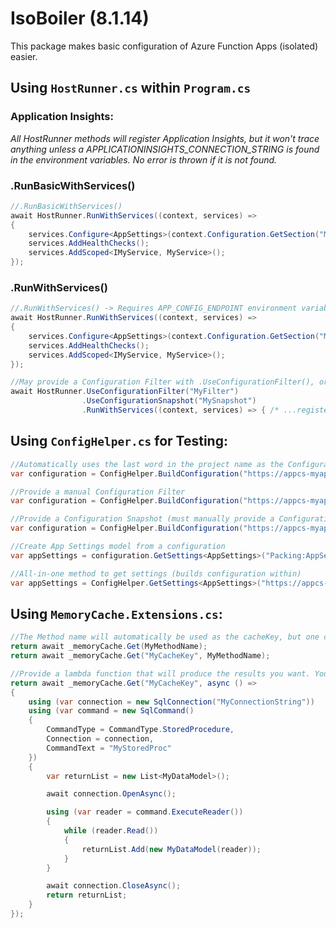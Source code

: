 # IsoBoiler (8.1.14)
This package makes basic configuration of Azure Function Apps (isolated) easier. 

## Using <code>HostRunner.cs</code> within <code>Program.cs</code>

### Application Insights:  
*All HostRunner methods will register Application Insights, but it won't trace anything unless a APPLICATIONINSIGHTS_CONNECTION_STRING is found in the environment variables. No error is thrown if it is not found.*

### .RunBasicWithServices()
```C#
//.RunBasicWithServices()
await HostRunner.RunWithServices((context, services) =>
{
    services.Configure<AppSettings>(context.Configuration.GetSection("MyConfigFilter:AppSettings"));
    services.AddHealthChecks();
    services.AddScoped<IMyService, MyService>();
});
```

### .RunWithServices()
```C#
//.RunWithServices() -> Requires APP_CONFIG_ENDPOINT environment variable. Errors if not found
await HostRunner.RunWithServices((context, services) =>
{
    services.Configure<AppSettings>(context.Configuration.GetSection("MyConfigFilter:AppSettings"));
    services.AddHealthChecks();
    services.AddScoped<IMyService, MyService>();
});

//May provide a Configuration Filter with .UseConfigurationFilter(), or a Configuration Snapshot with .UseConfigurationSnapshot()
await HostRunner.UseConfigurationFilter("MyFilter")
                .UseConfigurationSnapshot("MySnapshot")
                .RunWithServices((context, services) => { /* ...registering services... */});
```  
       
        
## Using <code>ConfigHelper.cs</code> for Testing:

```C#
//Automatically uses the last word in the project name as the Configuration Filter, i.e. "My.Glorious.Project" would use "Project"
var configuration = ConfigHelper.BuildConfiguration("https://appcs-myappconfigresource-env.azconfig.io");

//Provide a manual Configuration Filter
var configuration = ConfigHelper.BuildConfiguration("https://appcs-myappconfigresource-env.azconfig.io", "MyConfigurationFilter");

//Provide a Configuration Snapshot (must manually provide a Configuration Filter)
var configuration = ConfigHelper.BuildConfiguration("https://appcs-myappconfigresource-env.azconfig.io", "MyConfigurationFilter", "MyConfigurationSnapshot");

//Create App Settings model from a configuration
var appSettings = configuration.GetSettings<AppSettings>("Packing:AppSettings");

//All-in-one method to get settings (builds configuration within)
var appSettings = ConfigHelper.GetSettings<AppSettings>("https://appcs-myappconfigresource-env.azconfig.io", "Packing:AppSettings");
```

## Using <code>MemoryCache.Extensions.cs</code>:

```C#
//The Method name will automatically be used as the cacheKey, but one can be manually provided as well. This does not work (currently?) with Methods that require parameters in order to make sure that the function is executed lazily.
return await _memoryCache.Get(MyMethodName);
return await _memoryCache.Get("MyCacheKey", MyMethodName);

//Provide a lambda function that will produce the results you want. You must provide a cacheKey value to do this.
return await _memoryCache.Get("MyCacheKey", async () =>
{
    using (var connection = new SqlConnection("MyConnectionString"))
    using (var command = new SqlCommand()
    {
        CommandType = CommandType.StoredProcedure,
        Connection = connection,
        CommandText = "MyStoredProc"
    })
    {
        var returnList = new List<MyDataModel>();

        await connection.OpenAsync();

        using (var reader = command.ExecuteReader())
        {
            while (reader.Read())
            {
                returnList.Add(new MyDataModel(reader));
            }
        }

        await connection.CloseAsync();
        return returnList;
    }
});